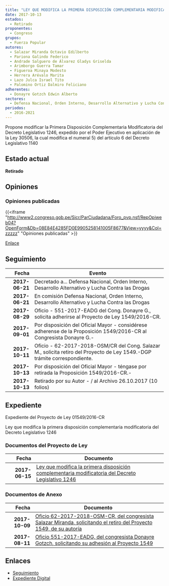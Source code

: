 ```yaml
---
title: "LEY QUE MODIFICA LA PRIMERA DISPOSICIÓN COMPLEMENTARIA MODIFICATORIA DEL DECRETO LEGISLATIVO 1246"
date: 2017-10-13
estados: 
  - Retirado
proponentes: 
  - Congreso
grupos: 
  - Fuerza Popular
autores: 
  - Salazar Miranda Octavio Edilberto
  - Pariona Galindo Federico
  - Andrade Salguero de Álvarez Gladys Griselda
  - Arimborgo Guerra Tamar
  - Figueroa Minaya Modesto
  - Herrera Arévalo Marita
  - Lazo Julca Israel Tito
  - Palomino Ortiz Dalmiro Feliciano
adherentes: 
  - Donayre Gotzch Edwin Alberto
sectores: 
  - Defensa Nacional, Orden Interno, Desarrollo Alternativo y Lucha Contra las Drogas
periodos: 
  - 2016-2021
---
```


Propone modificar la Primera Disposición Complementaria Modificatoria del Decreto Legislativo 1246, expedido por el Poder Ejecutivo en aplicación de la Ley 30506, la cual modifica el numeral 5) del artículo 6 del Decreto Legislativo 1140


## Estado actual

**Retirado**

## Opiniones

### Opiniones publicadas

{{<iframe "http://www2.congreso.gob.pe/Sicr/ParCiudadana/Foro_pvp.nsf/RepOpiweb04?OpenForm&Db=08E84E4285FD0E9905258141005F8677&View=yyyy&Col=zzzzz" "Opiniones publicadas" >}}

[Enlace](http://www2.congreso.gob.pe/Sicr/ParCiudadana/Foro_pvp.nsf/RepOpiweb04?OpenForm&Db=08E84E4285FD0E9905258141005F8677&View=yyyy&Col=zzzzz)

## Seguimiento

| Fecha | Evento |
|------:|--------|
| **2017-06-21** | Decretado a... Defensa Nacional, Orden Interno, Desarrollo Alternativo y Lucha Contra las Drogas|
| **2017-06-21** | En comisión Defensa Nacional, Orden Interno, Desarrollo Alternativo y Lucha Contra las Drogas|
| **2017-08-29** | Oficio - 551-2017-EADG del Cong. Donayre G., solicita adherirse al Proyecto de Ley 1549/2016-CR.|
| **2017-09-01** | Por disposición del Oficial Mayor - considérese adherense de la Proposición 1549/2016-CR al Congresista Donayre G.-|
| **2017-10-11** | Oficio - 62-2017-2018-OSM/CR del Cong. Salazar M., solicita retiro del Proyecto de Ley 1549.-DGP trámite correspondiente.|
| **2017-10-13** | Por disposición del Oficial Mayor - téngase por retirada la Proposición 1549/2016-CR.-|
| **2017-10-13** | Retirado por su Autor - / al Archivo 26.10.2017 (10 folios)|


## Expediente

Expediente del Proyecto de Ley 01549/2016-CR

Ley que modifica la primera disposición complementaria modificatoria del Decreto Legislativo 1246


### Documentos del Proyecto de Ley

| Fecha | Documento |
|------:|--------|
| **2017-06-15** | [Ley que modifica la primera disposición complementaria modificatoria del Decreto Legislativo 1246](http://www.leyes.congreso.gob.pe/Documentos/2016_2021/Proyectos_de_Ley_y_de_Resoluciones_Legislativas/PL0154420170615.pdf) |

### Documentos de Anexo

| Fecha | Documento |
|------:|--------|
| **2017-10-09** | [Oficio 62-2017-2018-OSM-CR, del congresista Salazar Miranda, solicitando el retiro del Proyecto 1549, de su autoría](http://www.leyes.congreso.gob.pe/Documentos/2016_2021/Retiro_de_Proyecto/OFICIO-62-2017-2018-OSM-CR.pdf) |
| **2017-08-11** | [Oficio 551-2017-EADG, del congresista Donayre Gotzch, solicitando su adhesión al Proyecto 1549](http://www.leyes.congreso.gob.pe/Documentos/2016_2021/Oficios/Congresistas/OFICIO-551-2017-EADG.pdf) |

## Enlaces 

- [Seguimiento](http://www2.congreso.gob.pe/Sicr/TraDocEstProc/CLProLey2016.nsf/f7fff46988ca05b1052578e100829cc7/a0b19228fe73daed05258141005a4839?OpenDocument)
- [Expediente Digital](http://www2.congreso.gob.pehttp://www2.congreso.gob.pe/Sicr/TraDocEstProc/CLProLey2016.nsf/f7fff46988ca05b1052578e100829cc7/a0b19228fe73daed05258141005a4839?OpenDocument&Click=05257FB7005EB655.eb71d0cf91d8294e05256cdf006b5706/$Body/0.1C6C)
